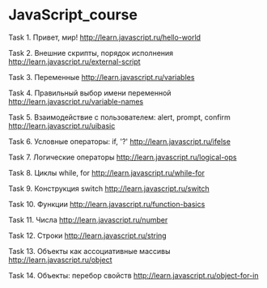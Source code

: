 # JavaScript_course

Task 1. Привет, мир!
http://learn.javascript.ru/hello-world

Task 2. Внешние скрипты, порядок исполнения
http://learn.javascript.ru/external-script

Task 3. Переменные
http://learn.javascript.ru/variables

Task 4. Правильный выбор имени переменной
http://learn.javascript.ru/variable-names

Task 5. Взаимодействие с пользователем: alert, prompt, confirm
http://learn.javascript.ru/uibasic

Task 6. Условные операторы: if, '?'
http://learn.javascript.ru/ifelse

Task 7. Логические операторы
http://learn.javascript.ru/logical-ops

Task 8. Циклы while, for
http://learn.javascript.ru/while-for

Task 9. Конструкция switch
http://learn.javascript.ru/switch

Task 10. Функции
http://learn.javascript.ru/function-basics

Task 11. Числа
http://learn.javascript.ru/number

Task 12. Строки
http://learn.javascript.ru/string

Task 13. Объекты как ассоциативные массивы
http://learn.javascript.ru/object

Task 14. Объекты: перебор свойств
http://learn.javascript.ru/object-for-in
